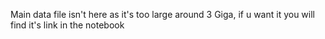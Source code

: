 Main data file isn't here as it's too large around 3 Giga, if u want it you will find it's link in the notebook
